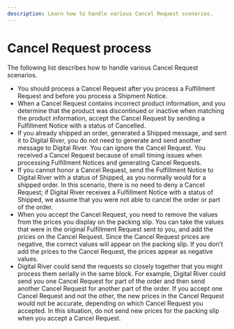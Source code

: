 ```yaml
---
description: Learn how to handle various Cancel Request scenarios.
---
```


# Cancel Request process

The following list describes how to handle various Cancel Request scenarios.

* You should process a Cancel Request after you process a Fulfillment Request and before you process a Shipment Notice.
* When a Cancel Request contains incorrect product information, and you determine that the product was discontinued or inactive when matching the product information, accept the Cancel Request by sending a Fulfillment Notice with a status of Cancelled.
* If you already shipped an order, generated a Shipped message, and sent it to Digital River, you do not need to generate and send another message to Digital River. You can ignore the Cancel Request. You received a Cancel Request because of small timing issues when processing Fulfillment Notices and generating Cancel Requests.
* If you cannot honor a Cancel Request, send the Fulfillment Notice to Digital River with a status of Shipped, as you normally would for a shipped order. In this scenario, there is no need to deny a Cancel Request; if Digital River receives a Fulfillment Notice with a status of Shipped, we assume that you were not able to cancel the order or part of the order.
* When you accept the Cancel Request, you need to remove the values from the prices you display on the packing slip. You can take the values that were in the original Fulfillment Request sent to you, and add the prices on the Cancel Request. Since the Cancel Request prices are negative, the correct values will appear on the packing slip. If you don't add the prices to the Cancel Request, the prices appear as negative values.
* Digital River could send the requests so closely together that you might process them serially in the same block. For example, Digital River could send you one Cancel Request for part of the order and then send another Cancel Request for another part of the order. If you accept one Cancel Request and not the other, the new prices in the Cancel Request would not be accurate, depending on which Cancel Request you accepted. In this situation, do not send new prices for the packing slip when you accept a Cancel Request.
